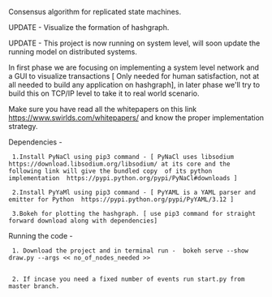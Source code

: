Consensus algorithm for replicated state machines.

UPDATE - Visualize the formation of hashgraph.

UPDATE - This project is now running on system level, will soon update the running model on distributed systems. 

In first phase we are focusing on implementing a system level network and a GUI to visualize transactions [ Only needed for human satisfaction, not at all needed to build any application on hashgraph], in later phase we'll try to build this on TCP/IP level to take it to real world scenario.

Make sure you have read all the whitepapers on this link https://www.swirlds.com/whitepapers/ and know the proper implementation strategy.

Dependencies - 

     1.Install PyNaCl using pip3 command - [ PyNaCl uses libsodium https://download.libsodium.org/libsodium/ at its core and the following link will give the bundled copy  of its python implementation  https://pypi.python.org/pypi/PyNaCl#downloads ] 

     2.Install PyYaMl using pip3 command - [ PyYAML is a YAML parser and emitter for Python  https://pypi.python.org/pypi/PyYAML/3.12 ] 
     
     3.Bokeh for plotting the hashgraph. [ use pip3 command for straight forward download along with dependencies]
     
   Running the code - 
   
   
     1. Download the project and in terminal run -  bokeh serve --show draw.py --args << no_of_nodes_needed >>
     
     
     2. If incase you need a fixed number of events run start.py from master branch.
